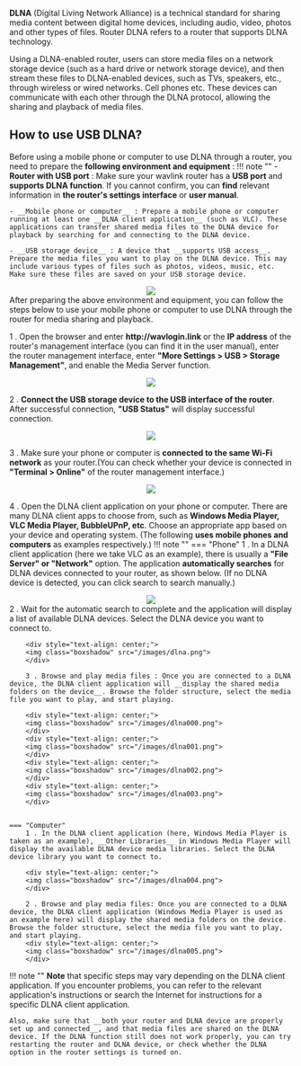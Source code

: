 __DLNA__ (Digital Living Network Alliance) is a technical standard for sharing media content between digital home devices, including audio, video, photos and other types of files. Router DLNA refers to a router that supports DLNA technology.

Using a DLNA-enabled router, users can store media files on a network storage device (such as a hard drive or network storage device), and then stream these files to DLNA-enabled devices, such as TVs, speakers, etc., through wireless or wired networks. Cell phones etc. These devices can communicate with each other through the DLNA protocol, allowing the sharing and playback of media files.

## How to use USB DLNA?
Before using a mobile phone or computer to use DLNA through a router, you need to prepare the __following environment and equipment__ :
!!! note ""
	- __Router with USB port__ :  Make sure your wavlink router has a __USB port__ and __supports DLNA function__. If you cannot confirm, you can __find__ relevant information in __the router's settings interface__ or __user manual__.

	- __Mobile phone or computer__ : Prepare a mobile phone or computer running at least one __DLNA client application__ (such as VLC). These applications can transfer shared media files to the DLNA device for playback by searching for and connecting to the DLNA device.

	- __USB storage device__ : A device that __supports USB access__. Prepare the media files you want to play on the DLNA device. This may include various types of files such as photos, videos, music, etc. Make sure these files are saved on your USB storage device.

<div style="text-align: center;">
	<img class="boxshadow" src="/images/dlnatopo.png">
</div>
After preparing the above environment and equipment, you can follow the steps below to use your mobile phone or computer to use DLNA through the router for media sharing and playback.

1 . Open the browser and enter __http://wavlogin.link__ or the __IP address__ of the router's management interface (you can find it in the user manual), enter the router management interface, enter __"More Settings > USB > Storage Management"__, and enable the Media Server function.

<div style="text-align: center;">
	<img class="boxshadow" src="/images/dlna006.png">
</div>

2 . __Connect the USB storage device to the USB interface of the router__. After successful connection, __"USB Status"__ will display successful connection.

<div style="text-align: center;">
	<img class="boxshadow" src="/images/dlna007.png">
</div>

3 . Make sure your phone or computer is __connected to the same Wi-Fi network__ as your router.(You can check whether your device is connected in __"Terminal > Online"__ of the router management interface.)

<div style="text-align: center;">
	<img class="boxshadow" src="/images/dlna008.png">
</div>

4 . Open the DLNA client application on your phone or computer. There are many DLNA client apps to choose from, such as __Windows Media Player, VLC Media Player, BubbleUPnP, etc__. Choose an appropriate app based on your device and operating system. (The following __uses mobile phones and computers__ as examples respectively.)
!!! note ""
	=== "Phone"
		1 . In a DLNA client application (here we take VLC as an example), there is usually a __"File Server" or "Network"__ option. The application __automatically searches__ for DLNA devices connected to your router, as shown below. (If no DLNA device is detected, you can click search to search manually.)
		<div style="text-align: center;">
		<img class="boxshadow" src="/images/dlna009.png">
		</div>
		2 . Wait for the automatic search to complete and the application will display a list of available DLNA devices. Select the DLNA device you want to connect to.
		
		<div style="text-align: center;">
		<img class="boxshadow" src="/images/dlna.png">
		</div>
		
		3 . Browse and play media files : Once you are connected to a DLNA device, the DLNA client application will __display the shared media folders on the device__. Browse the folder structure, select the media file you want to play, and start playing.
		
		<div style="text-align: center;">
		<img class="boxshadow" src="/images/dlna000.png">
		</div>
		<div style="text-align: center;">
		<img class="boxshadow" src="/images/dlna001.png">
		</div>
		<div style="text-align: center;">
		<img class="boxshadow" src="/images/dlna002.png">
		</div>
		<div style="text-align: center;">
		<img class="boxshadow" src="/images/dlna003.png">
		</div>


	=== "Computer"
		1 . In the DLNA client application (here, Windows Media Player is taken as an example), __Other Libraries__ in Windows Media Player will display the available DLNA device media libraries. Select the DLNA device library you want to connect to.
		
		<div style="text-align: center;">
		<img class="boxshadow" src="/images/dlna004.png">
		</div>

		2 . Browse and play media files: Once you are connected to a DLNA device, the DLNA client application (Windows Media Player is used as an example here) will display the shared media folders on the device. Browse the folder structure, select the media file you want to play, and start playing.
		<div style="text-align: center;">
		<img class="boxshadow" src="/images/dlna005.png">
		</div>
!!! note ""
	__Note__ that specific steps may vary depending on the DLNA client application. If you encounter problems, you can refer to the relevant application's instructions or search the Internet for instructions for a specific DLNA client application.

	Also, make sure that __both your router and DLNA device are properly set up and connected__, and that media files are shared on the DLNA device. If the DLNA function still does not work properly, you can try restarting the router and DLNA device, or check whether the DLNA option in the router settings is turned on.













